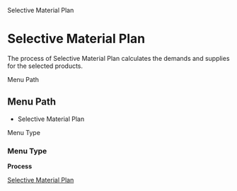 
Selective Material Plan
# Selective Material Plan


The process of Selective Material Plan calculates the demands and supplies for the selected products.

Menu Path
## Menu Path



- Selective Material Plan

Menu Type
### Menu Type

**Process**


[Selective Material Plan](../../functional-guide/process/process-mrp_selective-material-plan.md)